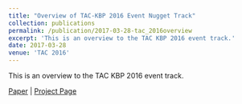 ```yaml
---
title: "Overview of TAC-KBP 2016 Event Nugget Track"
collection: publications
permalink: /publication/2017-03-28-tac_2016overview
excerpt: 'This is an overview to the TAC KBP 2016 event track.'
date: 2017-03-28
venue: 'TAC 2016'
---
```

This is an overview to the TAC KBP 2016 event track.

[Paper](https://hunterhector.github.io/files/papers/Mitamura,_Liu,_Hovy_-_2017_-_TAC_2016.pdf) \| [Project Page](#)
